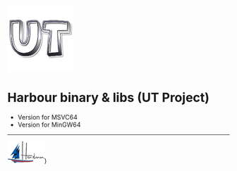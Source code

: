 ![alt text](https://github.com/carles9000/ut/blob/main/files/images/ut_ico.png)

# Harbour binary & libs (UT Project)

- Version for MSVC64
- Version for MinGW64


<hr> 

![alt text](https://github.com/carles9000/ut/blob/main/files/images/harbour_mini.png)) 
